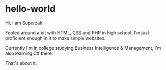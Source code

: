 # hello-world

Hi, I am Superzak.

Fooled around a bit with HTML, CSS and PHP in high school. I'm just proficient enough in it to make simple websites.

Currently I'm in college studying Business Intelligence & Management, I'm also learning C# there.

That's about it.

